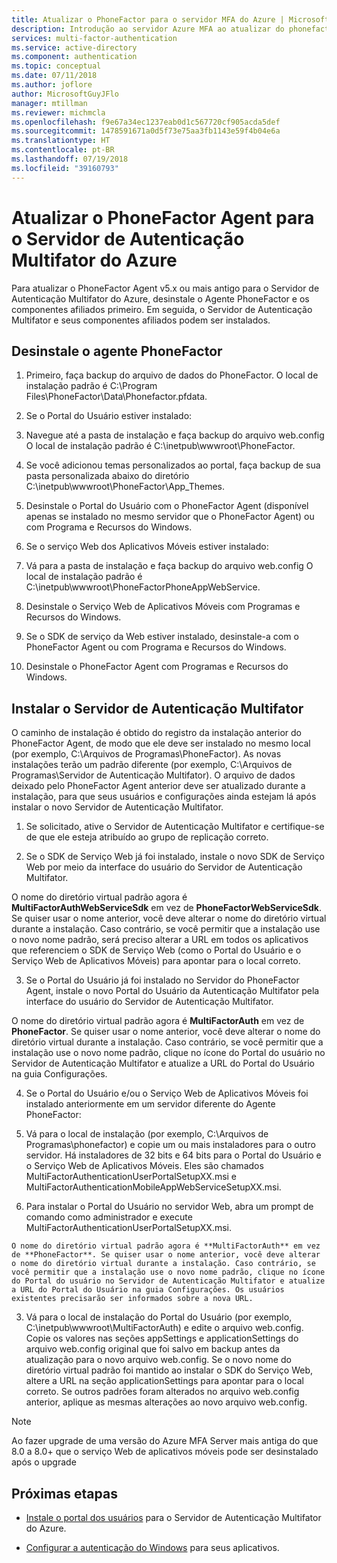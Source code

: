 ```yaml
---
title: Atualizar o PhoneFactor para o servidor MFA do Azure | Microsoft Docs
description: Introdução ao servidor Azure MFA ao atualizar do phonefactor agent mais antigo.
services: multi-factor-authentication
ms.service: active-directory
ms.component: authentication
ms.topic: conceptual
ms.date: 07/11/2018
ms.author: joflore
author: MicrosoftGuyJFlo
manager: mtillman
ms.reviewer: michmcla
ms.openlocfilehash: f9e67a34ec1237eab0d1c567720cf905acda5def
ms.sourcegitcommit: 1478591671a0d5f73e75aa3fb1143e59f4b04e6a
ms.translationtype: HT
ms.contentlocale: pt-BR
ms.lasthandoff: 07/19/2018
ms.locfileid: "39160793"
---
```

# <a name="upgrade-the-phonefactor-agent-to-azure-multi-factor-authentication-server"></a>Atualizar o PhoneFactor Agent para o Servidor de Autenticação Multifator do Azure

Para atualizar o PhoneFactor Agent v5.x ou mais antigo para o Servidor de Autenticação Multifator do Azure, desinstale o Agente PhoneFactor e os componentes afiliados primeiro. Em seguida, o Servidor de Autenticação Multifator e seus componentes afiliados podem ser instalados.

## <a name="uninstall-the-phonefactor-agent"></a>Desinstale o agente PhoneFactor

1. Primeiro, faça backup do arquivo de dados do PhoneFactor. O local de instalação padrão é C:\Program Files\PhoneFactor\Data\Phonefactor.pfdata.

2. Se o Portal do Usuário estiver instalado:
  1. Navegue até a pasta de instalação e faça backup do arquivo web.config O local de instalação padrão é C:\inetpub\wwwroot\PhoneFactor.

  2. Se você adicionou temas personalizados ao portal, faça backup de sua pasta personalizada abaixo do diretório C:\inetpub\wwwroot\PhoneFactor\App_Themes.

  3. Desinstale o Portal do Usuário com o PhoneFactor Agent (disponível apenas se instalado no mesmo servidor que o PhoneFactor Agent) ou com Programa e Recursos do Windows.

3. Se o serviço Web dos Aplicativos Móveis estiver instalado:

  1. Vá para a pasta de instalação e faça backup do arquivo web.config O local de instalação padrão é C:\inetpub\wwwroot\PhoneFactorPhoneAppWebService.

  2. Desinstale o Serviço Web de Aplicativos Móveis com Programas e Recursos do Windows.

4. Se o SDK de serviço da Web estiver instalado, desinstale-a com o PhoneFactor Agent ou com Programa e Recursos do Windows.

5. Desinstale o PhoneFactor Agent com Programas e Recursos do Windows.

## <a name="install-the-multi-factor-authentication-server"></a>Instalar o Servidor de Autenticação Multifator

O caminho de instalação é obtido do registro da instalação anterior do PhoneFactor Agent, de modo que ele deve ser instalado no mesmo local (por exemplo, C:\Arquivos de Programas\PhoneFactor). As novas instalações terão um padrão diferente (por exemplo, C:\Arquivos de Programas\Servidor de Autenticação Multifator). O arquivo de dados deixado pelo PhoneFactor Agent anterior deve ser atualizado durante a instalação, para que seus usuários e configurações ainda estejam lá após instalar o novo Servidor de Autenticação Multifator.

1. Se solicitado, ative o Servidor de Autenticação Multifator e certifique-se de que ele esteja atribuído ao grupo de replicação correto.

2. Se o SDK de Serviço Web já foi instalado, instale o novo SDK de Serviço Web por meio da interface do usuário do Servidor de Autenticação Multifator.

  O nome do diretório virtual padrão agora é **MultiFactorAuthWebServiceSdk** em vez de **PhoneFactorWebServiceSdk**. Se quiser usar o nome anterior, você deve alterar o nome do diretório virtual durante a instalação. Caso contrário, se você permitir que a instalação use o novo nome padrão, será preciso alterar a URL em todos os aplicativos que referenciem o SDK de Serviço Web (como o Portal do Usuário e o Serviço Web de Aplicativos Móveis) para apontar para o local correto.

3. Se o Portal do Usuário já foi instalado no Servidor do PhoneFactor Agent, instale o novo Portal do Usuário da Autenticação Multifator pela interface do usuário do Servidor de Autenticação Multifator.

  O nome do diretório virtual padrão agora é **MultiFactorAuth** em vez de **PhoneFactor**. Se quiser usar o nome anterior, você deve alterar o nome do diretório virtual durante a instalação. Caso contrário, se você permitir que a instalação use o novo nome padrão, clique no ícone do Portal do usuário no Servidor de Autenticação Multifator e atualize a URL do Portal do Usuário na guia Configurações.

4. Se o Portal do Usuário e/ou o Serviço Web de Aplicativos Móveis foi instalado anteriormente em um servidor diferente do Agente PhoneFactor:

  1. Vá para o local de instalação (por exemplo, C:\Arquivos de Programas\phonefactor) e copie um ou mais instaladores para o outro servidor. Há instaladores de 32 bits e 64 bits para o Portal do Usuário e o Serviço Web de Aplicativos Móveis. Eles são chamados MultiFactorAuthenticationUserPortalSetupXX.msi e MultiFactorAuthenticationMobileAppWebServiceSetupXX.msi.

  2. Para instalar o Portal do Usuário no servidor Web, abra um prompt de comando como administrador e execute MultiFactorAuthenticationUserPortalSetupXX.msi.

    O nome do diretório virtual padrão agora é **MultiFactorAuth** em vez de **PhoneFactor**. Se quiser usar o nome anterior, você deve alterar o nome do diretório virtual durante a instalação. Caso contrário, se você permitir que a instalação use o novo nome padrão, clique no ícone do Portal do usuário no Servidor de Autenticação Multifator e atualize a URL do Portal do Usuário na guia Configurações. Os usuários existentes precisarão ser informados sobre a nova URL.

  3. Vá para o local de instalação do Portal do Usuário (por exemplo, C:\inetpub\wwwroot\MultiFactorAuth) e edite o arquivo web.config. Copie os valores nas seções appSettings e applicationSettings do arquivo web.config original que foi salvo em backup antes da atualização para o novo arquivo web.config. Se o novo nome do diretório virtual padrão foi mantido ao instalar o SDK do Serviço Web, altere a URL na seção applicationSettings para apontar para o local correto. Se outros padrões foram alterados no arquivo web.config anterior, aplique as mesmas alterações ao novo arquivo web.config.

> [!NOTE]
> Ao fazer upgrade de uma versão do Azure MFA Server mais antiga do que 8.0 a 8.0+ que o serviço Web de aplicativos móveis pode ser desinstalado após o upgrade

## <a name="next-steps"></a>Próximas etapas

- [Instale o portal dos usuários](howto-mfaserver-deploy-userportal.md) para o Servidor de Autenticação Multifator do Azure.

- [Configurar a autenticação do Windows](howto-mfaserver-windows.md) para seus aplicativos. 
